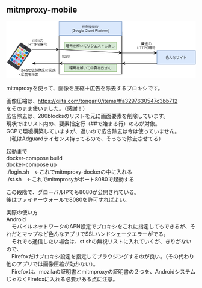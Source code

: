 ## mitmproxy-mobile
![](https://github.com/mym8989/mitmiproxy-mobile/blob/master/gaiyou.png)  
  
mitmproxyを使って、画像を圧縮＋広告を除去するプロキシです。  
  
画像圧縮は、https://qiita.com/tongari0/items/ffa3297630547c3bb712  
をそのまま使いました。（感謝！）  
広告除去は、280blocksのリストを元に画面要素を削除しています。  
現状ではリスト内の、要素指定行（##で始まる行）のみが対象。  
GCPで環境構築していますが、遅いので広告除去は今は使っていません。  
（私はAdguardライセンス持ってるので、そっちで除去させてる）  
  
起動まで  
docker-compose build  
docker-compose up  
./login.sh　←これでmitmproxy-dockerの中に入れる  
./st.sh　←これでmitmprosyがポート8080で起動する  
  
この段階で、グローバルIPでも8080が公開されている。  
後はファイヤーウォールで8080を許可すればよい。  
  
実際の使い方  
Android  
　モバイルネットワークのAPN設定でプロキシをこれに指定してもできるが、それだとマップなど色んなアプリでSSLハンドシェークエラーがでる。  
　それでも通信したい場合は、st.shの無視リストに入れていくが、きりがないので、  
　Firefoxだけプロキシ設定を指定してブラウジングするのが良い。（その代わり他のアプリでは画像圧縮が効かない）。  
　Firefoxは、mozilaの証明書とmitmproxyの証明書の２つを、AndroidシステムじゃなくFirefoxに入れる必要がある点に注意。  

